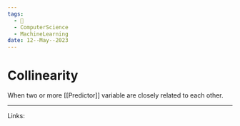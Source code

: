 ```yaml
---
tags:
  - 🌱
  - ComputerScience
  - MachineLearning
date: 12--May--2023
---
```


# Collinearity

When two or more [[Predictor]] variable are closely related to each other.

---
Links: 